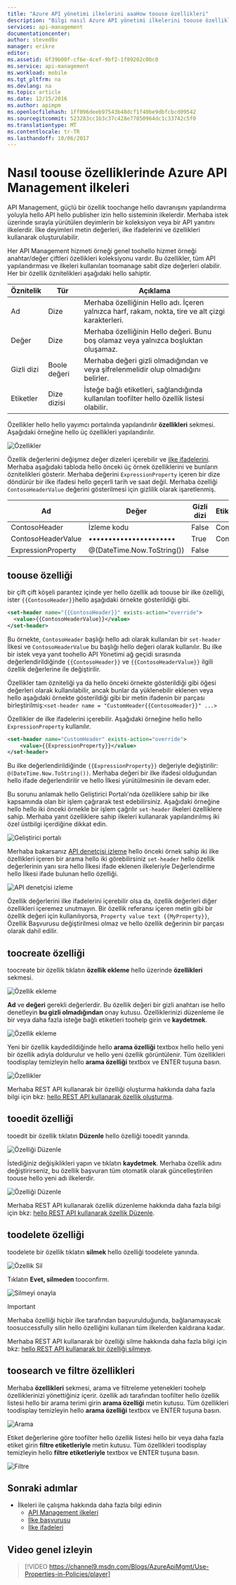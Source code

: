 ```yaml
---
title: "Azure API yönetimi ilkelerini aaaHow toouse özellikleri"
description: "Bilgi nasıl Azure API yönetimi ilkelerini toouse özelliklerinde."
services: api-management
documentationcenter: 
author: steved0x
manager: erikre
editor: 
ms.assetid: 6f39b00f-cf6e-4cef-9bf2-1f89202c0bc0
ms.service: api-management
ms.workload: mobile
ms.tgt_pltfrm: na
ms.devlang: na
ms.topic: article
ms.date: 12/15/2016
ms.author: apimpm
ms.openlocfilehash: 1ff096deeb97543b48dcf1f40be9dbfcbcd09542
ms.sourcegitcommit: 523283cc1b3c37c428e77850964dc1c33742c5f0
ms.translationtype: MT
ms.contentlocale: tr-TR
ms.lasthandoff: 10/06/2017
---
```

# <a name="how-toouse-properties-in-azure-api-management-policies"></a>Nasıl toouse özelliklerinde Azure API Management ilkeleri
API Management, güçlü bir özellik toochange hello davranışını yapılandırma yoluyla hello API hello publisher izin hello sisteminin ilkelerdir. Merhaba istek üzerinde sırayla yürütülen deyimlerin bir koleksiyon veya bir API yanıtını ilkelerdir. İlke deyimleri metin değerleri, ilke ifadelerini ve özellikleri kullanarak oluşturulabilir. 

Her API Management hizmeti örneği genel toohello hizmet örneği anahtar/değer çiftleri özellikleri koleksiyonu vardır. Bu özellikler, tüm API yapılandırması ve ilkeleri kullanılan toomanage sabit dize değerleri olabilir. Her bir özellik öznitelikleri aşağıdaki hello sahiptir.

| Öznitelik | Tür | Açıklama |
| --- | --- | --- |
| Ad |Dize |Merhaba özelliğinin Hello adı. İçeren yalnızca harf, rakam, nokta, tire ve alt çizgi karakterleri. |
| Değer |Dize |Merhaba özelliğinin Hello değeri. Bunu boş olamaz veya yalnızca boşluktan oluşamaz. |
| Gizli dizi |Boole değeri |Merhaba değeri gizli olmadığından ve veya şifrelenmelidir olup olmadığını belirler. |
| Etiketler |Dize dizisi |İsteğe bağlı etiketleri, sağlandığında kullanılan toofilter hello özellik listesi olabilir. |

Özellikler hello hello yayımcı portalında yapılandırılır **özellikleri** sekmesi. Aşağıdaki örneğine hello üç özellikleri yapılandırılır.

![Özellikler][api-management-properties]

Özellik değerlerini değişmez değer dizeleri içerebilir ve [ilke ifadelerini](https://msdn.microsoft.com/library/azure/dn910913.aspx). Merhaba aşağıdaki tabloda hello önceki üç örnek özelliklerini ve bunların öznitelikleri gösterir. Merhaba değerini `ExpressionProperty` içeren bir dize döndürür bir ilke ifadesi hello geçerli tarih ve saat değil. Merhaba özelliği `ContosoHeaderValue` değerini gösterilmesi için gizlilik olarak işaretlenmiş.

| Ad | Değer | Gizli dizi | Etiketler |
| --- | --- | --- | --- |
| ContosoHeader |İzleme kodu |False |Contoso |
| ContosoHeaderValue |•••••••••••••••••••••• |True |Contoso |
| ExpressionProperty |@(DateTime.Now.ToString()) |False | |

## <a name="toouse-a-property"></a>toouse özelliği
bir çift çift köşeli parantez içinde yer hello özellik adı toouse bir ilke özelliği, ister `{{ContosoHeader}}`hello aşağıdaki örnekte gösterildiği gibi.

```xml
<set-header name="{{ContosoHeader}}" exists-action="override">
  <value>{{ContosoHeaderValue}}</value>
</set-header>
```

Bu örnekte, `ContosoHeader` başlığı hello adı olarak kullanılan bir `set-header` İlkesi ve `ContosoHeaderValue` bu başlığı hello değeri olarak kullanılır. Bu ilke bir istek veya yanıt toohello API Yönetimi ağ geçidi sırasında değerlendirildiğinde `{{ContosoHeader}}` ve `{{ContosoHeaderValue}}` ilgili özellik değerlerine ile değiştirilir.

Özellikler tam özniteliği ya da hello önceki örnekte gösterildiği gibi öğesi değerleri olarak kullanılabilir, ancak bunlar da yüklenebilir eklenen veya hello aşağıdaki örnekte gösterildiği gibi bir metin ifadenin bir parçası birleştirilmiş:`<set-header name = "CustomHeader{{ContosoHeader}}" ...>`

Özellikler de ilke ifadelerini içerebilir. Aşağıdaki örneğine hello hello `ExpressionProperty` kullanılır.

```xml
<set-header name="CustomHeader" exists-action="override">
    <value>{{ExpressionProperty}}</value>
</set-header>
```

Bu ilke değerlendirildiğinde `{{ExpressionProperty}}` değeriyle değiştirilir: `@(DateTime.Now.ToString())`. Merhaba değeri bir ilke ifadesi olduğundan hello ifade değerlendirilir ve hello İlkesi yürütülmesinin ile devam eder.

Bu sorunu anlamak hello Geliştirici Portalı'nda özelliklere sahip bir ilke kapsamında olan bir işlem çağırarak test edebilirsiniz. Aşağıdaki örneğine hello hello iki önceki örnekle bir işlem çağrılır `set-header` ilkeleri özelliklere sahip. Merhaba yanıt özelliklere sahip ilkeleri kullanarak yapılandırılmış iki özel üstbilgi içerdiğine dikkat edin.

![Geliştirici portalı][api-management-send-results]

Merhaba bakarsanız [API denetçisi izleme](api-management-howto-api-inspector.md) hello önceki örnek sahip iki ilke özellikleri içeren bir arama hello iki görebilirsiniz `set-header` hello özellik değerlerinin yanı sıra hello İlkesi ifade eklenen ilkeleriyle Değerlendirme hello İlkesi ifade bulunan hello özelliği.

![API denetçisi izleme][api-management-api-inspector-trace]

Özellik değerlerini ilke ifadelerini içerebilir olsa da, özellik değerleri diğer özellikleri içeremez unutmayın. Bir özellik referansı içeren metin gibi bir özellik değeri için kullanılıyorsa, `Property value text {{MyProperty}}`, Özellik Başvurusu değiştirilmesi olmaz ve hello özellik değerinin bir parçası olarak dahil edilir.

## <a name="toocreate-a-property"></a>toocreate özelliği
toocreate bir özellik tıklatın **özellik ekleme** hello üzerinde **özellikleri** sekmesi.

![Özellik ekleme][api-management-properties-add-property-menu]

**Ad** ve **değeri** gerekli değerlerdir. Bu özellik değeri bir gizli anahtarı ise hello denetleyin **bu gizli olmadığından** onay kutusu. Özelliklerinizi düzenleme ile bir veya daha fazla isteğe bağlı etiketleri toohelp girin ve **kaydetmek**.

![Özellik ekleme][api-management-properties-add-property]

Yeni bir özellik kaydedildiğinde hello **arama özelliği** textbox hello hello yeni bir özellik adıyla doldurulur ve hello yeni özellik görüntülenir. Tüm özellikleri toodisplay temizleyin hello **arama özelliği** textbox ve ENTER tuşuna basın.

![Özellikler][api-management-properties-property-saved]

Merhaba REST API kullanarak bir özelliği oluşturma hakkında daha fazla bilgi için bkz: [hello REST API kullanarak özellik oluşturma](https://msdn.microsoft.com/library/azure/mt651775.aspx#Put).

## <a name="tooedit-a-property"></a>tooedit özelliği
tooedit bir özellik tıklatın **Düzenle** hello özelliği tooedit yanında.

![Özelliği Düzenle][api-management-properties-edit]

İstediğiniz değişiklikleri yapın ve tıklatın **kaydetmek**. Merhaba özellik adını değiştirirseniz, bu özellik başvuran tüm otomatik olarak güncelleştirilen toouse hello yeni adı ilkelerdir.

![Özelliği Düzenle][api-management-properties-edit-property]

Merhaba REST API kullanarak özellik düzenleme hakkında daha fazla bilgi için bkz: [hello REST API kullanarak özellik Düzenle](https://msdn.microsoft.com/library/azure/mt651775.aspx#Patch).

## <a name="toodelete-a-property"></a>toodelete özelliği
toodelete bir özellik tıklatın **silmek** hello özelliği toodelete yanında.

![Özellik Sil][api-management-properties-delete]

Tıklatın **Evet, silmeden** tooconfirm.

![Silmeyi onayla][api-management-delete-confirm]

> [!IMPORTANT]
> Merhaba özelliği hiçbir ilke tarafından başvurulduğunda, bağlanamayacak toosuccessfully silin hello özelliğini kullanan tüm ilkelerden kaldırana kadar.
> 
> 

Merhaba REST API kullanarak bir özelliği silme hakkında daha fazla bilgi için bkz: [hello REST API kullanarak bir özelliği silmeye](https://msdn.microsoft.com/library/azure/mt651775.aspx#Delete).

## <a name="toosearch-and-filter-properties"></a>toosearch ve filtre özellikleri
Merhaba **özellikleri** sekmesi, arama ve filtreleme yetenekleri toohelp özelliklerinizi yönettiğiniz içerir. özellik adı tarafından toofilter hello özellik listesi hello bir arama terimi girin **arama özelliği** metin kutusu. Tüm özellikleri toodisplay temizleyin hello **arama özelliği** textbox ve ENTER tuşuna basın.

![Arama][api-management-properties-search]

Etiket değerlerine göre toofilter hello özellik listesi hello bir veya daha fazla etiket girin **filtre etiketleriyle** metin kutusu. Tüm özellikleri toodisplay temizleyin hello **filtre etiketleriyle** textbox ve ENTER tuşuna basın.

![Filtre][api-management-properties-filter]

## <a name="next-steps"></a>Sonraki adımlar
* İlkeleri ile çalışma hakkında daha fazla bilgi edinin
  * [API Management ilkeleri](api-management-howto-policies.md)
  * [İlke başvurusu](https://msdn.microsoft.com/library/azure/dn894081.aspx)
  * [İlke ifadeleri](https://msdn.microsoft.com/library/azure/dn910913.aspx)

## <a name="watch-a-video-overview"></a>Video genel izleyin
> [!VIDEO https://channel9.msdn.com/Blogs/AzureApiMgmt/Use-Properties-in-Policies/player]
> 
> 

[api-management-properties]: ./media/api-management-howto-properties/api-management-properties.png
[api-management-properties-add-property]: ./media/api-management-howto-properties/api-management-properties-add-property.png
[api-management-properties-edit-property]: ./media/api-management-howto-properties/api-management-properties-edit-property.png
[api-management-properties-add-property-menu]: ./media/api-management-howto-properties/api-management-properties-add-property-menu.png
[api-management-properties-property-saved]: ./media/api-management-howto-properties/api-management-properties-property-saved.png
[api-management-properties-delete]: ./media/api-management-howto-properties/api-management-properties-delete.png
[api-management-properties-edit]: ./media/api-management-howto-properties/api-management-properties-edit.png
[api-management-delete-confirm]: ./media/api-management-howto-properties/api-management-delete-confirm.png
[api-management-properties-search]: ./media/api-management-howto-properties/api-management-properties-search.png
[api-management-send-results]: ./media/api-management-howto-properties/api-management-send-results.png
[api-management-properties-filter]: ./media/api-management-howto-properties/api-management-properties-filter.png
[api-management-api-inspector-trace]: ./media/api-management-howto-properties/api-management-api-inspector-trace.png

